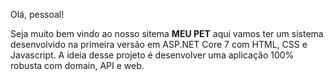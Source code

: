 Olá, pessoal!

Seja muito bem vindo ao nosso sitema **MEU PET** aqui vamos ter um sistema desenvolvido na primeira versão em ASP.NET Core 7 com HTML, CSS e Javascript.
A ideia desse projeto é desenvolver uma aplicação 100% robusta com domain, API e web.

